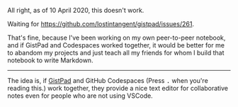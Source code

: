 All right, as of 10 April 2020, this doesn't work.

Waiting for https://github.com/lostintangent/gistpad/issues/261.

That's fine, because I've been working on my own peer-to-peer notebook, and if
GistPad and Codespaces worked together, it would be better for me to abandom my
projects and just teach all my friends for whom I build that notebook to write
Markdown.

---

The idea is, if [GistPad](https://marketplace.visualstudio.com/items?itemName=vsls-contrib.gistfs) and GitHub Codespaces (Press <kbd>.</kbd> when you're reading this.) work together,
they provide a nice text editor for collaborative notes even for people who are not using VSCode.
